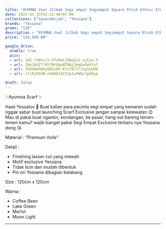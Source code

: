 ```yaml
---
title: "AYUMNA Voal Jilbab Segi empat Segiempat Square Etnik Ethnic Etnic Yessana Original"
date: 2023-01-15T03:22:48+07:00
collections: ["SquareHijab", "Yessana"]
brands: "Yessana"
grams: "130"
description : "AYUMNA Voal Jilbab Segi empat Segiempat Square Etnik Ethnic Etnic Yessana Original"
price: "124,500.00"

google_drive:
  enable: true
  pics:
  - url: 165_Y3BnciY-kTsKmL29Aq2eZ_ejEJw-X
  - url: 1De16bITlNY7NYG6wBTNAj3HqGoGmVYxf
  - url: 1h4VBwhOKyO82uEH-KlsT8lTl3upSeU98
  - url: 1fcR2XX4B-sXAO6JSCP2p1uFWQr1pdKyp

draft: false
---
```


✨Ayumna Scarf ✨

Haaii Yessalov 🥰
Buat kalian para pecinta segi empat yang kemaren sudah nggak sabar buat launching Scarf Exclusive jangan sampai kelewatan 😉
Mau di pakai buat ngantor, kondangan, ke pasar, hang out bareng temen-temen kamu? wajib banget pakai Segi Empat Exclusive terbaru nya Yessana dong 😘

Material :
"Premium Voile"

Detail :
- Finishing lasser cut yang mewah
- Motif exclusive Yessana
- Tidak licin dan mudah dibentuk
- Pin ori Yessana dibagian belakang

Size :
120cm x 120cm

Warna :
- Coffee Been
- Lake Green
- Merlot
- Moon Light

---         

